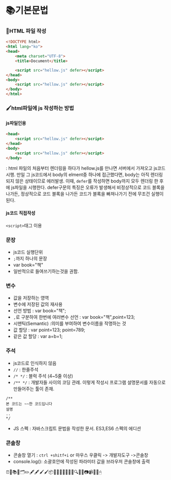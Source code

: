 # 📚기본문법


### 📑HTML 파일 작성

```html
<!DOCTYPE html>
<html lang="ko">
<head>
    <meta charset="UTF-8">
    <title>Document</title>

    <script src="hellow.js" defer></script>
</head>
<body>
    <script src="hellow.js" defer></script>
</body>
</html>
```

### 🖌html파일에 js 작성하는 방법

#### js파일인용

```html
<head>
    <script src="hellow.js" defer></script>
</head>
<body>
    <script src="hellow.js" defer></script>
</body>
```

: html 파일의 처음부터 렌더링을 하다가 hellow.js를 만나면 서버에서 가져오고 js코드 시행. 
만일 그 js코드에서 body의 elment중 하나에 접근했다면, body는 아직 렌더링 되지 않은 상태이므로 에러발생.
이때, `defer`를 작성하면  body까지 모두 렌더링 한 후에 js파일을 시행한다. defer구문의 특징은 오류가 발생해서 비정상적으로 코드 블록을 나가든,
정상적으로 코드 블록을 나가든  코드가 블록을 빠져나가기 전에 무조건 실행이 된다.


#### js코드 직접작성
`<script>`태그 이용

### 문장

- js코드 실행단위
- `;`까지 하나의 문장
- var book="책"
- 일반적으로 들여쓰기하는것을 권함.

### 변수

- 값을 저장하는 영역
- 변수에 저장된 값의 재사용
- 선언 방법 : var book="책";
- `,`로 구분하여 한번에 여러변수 선언 : var book="책",point=123;
- 시맨틱(Semantic) :의미를 부여하여 변수이름을 작명하는 것 
- 값 할당 : var point=123; point=789; 
- 같은 값 할당 : var a=b=1;

### 주석 
- js코드로 인식하지 않음
- `//` : 한줄주석
- `/* */` : 블럭 주석 (4~5줄 이상)
- `/** */` : 개발자들 사이의 코딩 관례. 이렇게 작성시 프로그램 설명문서를 자동으로 만들어주는 툴이 존재.
```
/**
본 코드는 ~~한 코드입니다 
설명 
..
*/
```
- JS 스펙 : 자바스크립트 문법을 작성한 문서. ES3,ES6 스펙의 에디션

### 콘솔창

- 콘솔창 열기 : `ctrl +shitf+i` or 마우스 우클릭 -> 개발자도구 ->콘솔창
- console.log(): 소괄호안에 작성된 파라미터 값을 브라우저 콘솔창에 출력


⏰📂📚📁🗂✏🖋🖋🖌🖌📦📍📌📜📃📄📑📗🔍🔎📸📷📹💡📙🖱
